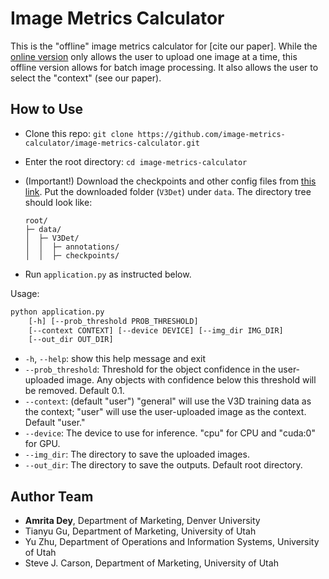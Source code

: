 # Image Metrics Calculator

This is the "offline" image metrics calculator for [cite our paper]. While the [online version](http://172.178.93.86:8000/) only allows the user to upload one image at a time, this offline version allows for batch image processing. It also allows the user to select the "context" (see our paper).

## How to Use

- Clone this repo: `git clone https://github.com/image-metrics-calculator/image-metrics-calculator.git`

- Enter the root directory: `cd image-metrics-calculator`

- (Important!) Download the checkpoints and other config files from [this link](https://1drv.ms/f/s!AqUu9ylMgqcDgu_kCVDD2xSiTAmHcw0?e=oOPkM5). Put the downloaded folder (`V3Det`) under `data`. The directory tree should look like:

    ```
    root/
    ├─ data/
    │  ├─ V3Det/
    │  │  ├─ annotations/
    │  │  ├─ checkpoints/
    ```

- Run `application.py` as instructed below.

Usage: 

```bash
python application.py 
    [-h] [--prob_threshold PROB_THRESHOLD] 
    [--context CONTEXT] [--device DEVICE] [--img_dir IMG_DIR] 
    [--out_dir OUT_DIR]
```

- `-h`, `--help`: show this help message and exit
- `--prob_threshold`: Threshold for the object confidence in the user-uploaded image. Any objects with confidence below this threshold will be removed. Default 0.1.
- `--context`: (default "user") "general" will use the V3D training data as the context; "user" will use the user-uploaded image as the context. Default "user."
- `--device`: The device to use for inference. "cpu" for CPU and "cuda:0" for GPU.
- `--img_dir`: The directory to save the uploaded images.
- `--out_dir`: The directory to save the outputs. Default root directory.                  


## Author Team
- **Amrita Dey**, Department of Marketing, Denver University
- Tianyu Gu, Department of Marketing, University of Utah
- Yu Zhu, Department of Operations and Information Systems, University of Utah
- Steve J. Carson, Department of Marketing, University of Utah
